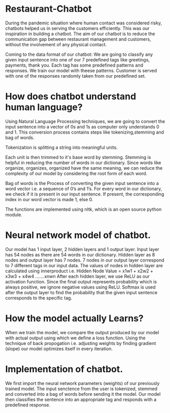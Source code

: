 # Restaurant-Chatbot

During the pandemic situation where human contact was considered risky, chatbots helped us in serving the customers efficiently. This was our inspiration in building a chatbot. The aim of our chatbot is to reduce the communication gap between restaurant management and customers, without the involvement of any physical contact.

Coming to the data format of our chatbot: 
We are going to classify any given input sentence into one of our 7 predefined tags like greetings, payments, thank you. Each tag has some predefined patterns and responses. We train our model with theese patterns. Customer is served with one of the responses randomly taken from our predefined set.

# How does chatbot understand human language?
Using Natural Language Processing techniques, we are going to convert the input sentence into a vector of 0s and 1s as computer only understands 0 and 1. This conversion process contains steps like tokenizing,stemming and bag of words.

Tokenization is splitting a string into meaningful units.
 
Each unit is then trimmed to it's base word by stemming. Stemming is helpful in reducing the number of words in our dictionary. Since words like organize, organizes, organized have the same meaning, we can reduce the complexity of our model by considering the root form of each word.

Bag of words is the Process of converting the given input sentence into a word vector i.e. a sequence of 0’s and 1’s. For every word in our dictionary, we check if it is present in our input sentence. If present, the corresponding index in our word vector is made 1, else 0. 

The functions are implemented using nltk, which is an open source python module.

# Neural network model of chatbot.
Our model has 1 input layer, 2 hidden layers and 1 output layer. Input layer has 54 nodes as there are 54 words in our dictionary. Hidden layer as 8 nodes and output layer has 7 nodes. 7 nodes in our output layer correspond to 7 different tags in our input data. The values of nodes in hidden layer are calculated using innerproduct i.e. 
Hidden Node Value = x1w1 + x2w2 + x3w3 + x4w4 .......xnwn
After each hidden layer, we use ReLU as our activation function. Since the final output represents probability which is always positive, we ignore negative values using ReLU. Softmax is used after the output layer to find the probability that the given input sentence corresponds to the specific tag. 

# How the model actually Learns?
When we train the model, we compare the output produced by our model with actual output using which we define a loss function. Using the technique of back propogation i.e. adjusting weights by finding gradient (slope) our model optimizes itself in every iteration. 

# Implementation of chatbot.
We first import the neural network parameters (weights) of our previously trained model. The input senctence from the user is tokenized, stemmed and converted into a bag of words before sending it the model. Our model then classifies the sentence into an appropriate tag and responds with a predefined response.
